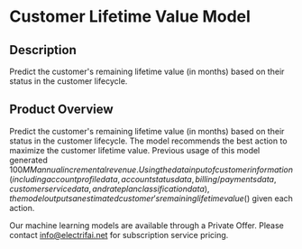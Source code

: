 # Customer Lifetime Value Model

## Description
Predict the customer's remaining lifetime value (in months) based on their status in the customer lifecycle.

## Product Overview
Predict the customer's remaining lifetime value (in months) based on their status in the customer lifecycle. The model recommends the best action to maximize the customer lifetime value. Previous usage of this model generated $100MM annual incremental revenue. Using the data input of customer information (including account profile data, account status data, billing/payments data, customer service data, and rate plan classification data), the model outputs an estimated customer's remaining lifetime value ($) given each action.

Our machine learning models are available through a Private Offer. Please contact info@electrifai.net for subscription service pricing.
